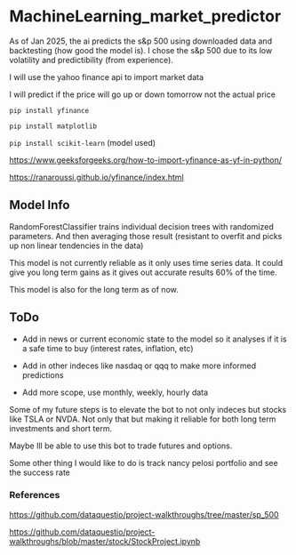 # MachineLearning_market_predictor

As of Jan 2025, the ai predicts the s&p 500 using downloaded data and backtesting (how good the model is). I chose the s&p 500 due to its low volatility and predictibility (from experience).


I will use the yahoo finance api to import market data

I will predict if the price will go up or down tomorrow not the actual price

``pip install yfinance``

``pip install matplotlib``

``pip install scikit-learn`` (model used)

https://www.geeksforgeeks.org/how-to-import-yfinance-as-yf-in-python/ 

https://ranaroussi.github.io/yfinance/index.html 

## Model Info

RandomForestClassifier trains individual decision trees with randomized parameters. And then averaging those result (resistant to overfit and picks up non linear tendencies in the data)

This model is not currently reliable as it only uses time series data. It could give you long term gains as it gives out accurate results 60% of the time.

This model is also for the long term as of now.

## ToDo

- Add in news or current economic state to the model so it analyses if it is a safe time to buy (interest rates, inflation, etc)

- Add in other indeces like nasdaq or qqq to make more informed predictions

- Add more scope, use monthly, weekly, hourly data

Some of my future steps is to elevate the bot to not only indeces but stocks like TSLA or NVDA. 
Not only that but making it reliable for both long term investments and short term.

Maybe Ill be able to use this bot to trade futures and options.

Some other thing I would like to do is track nancy pelosi portfolio and see the success rate 

### References

https://github.com/dataquestio/project-walkthroughs/tree/master/sp_500

https://github.com/dataquestio/project-walkthroughs/blob/master/stock/StockProject.ipynb 